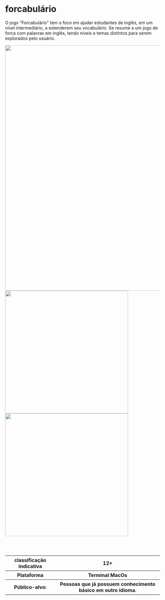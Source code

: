 # forcabulário
O jogo “Forcabulário" tem o foco em ajudar  estudantes de inglês, em um nível intermediário, a estenderem seu vocabulário. Se resume a um jogo de forca com palavras em inglês, tendo níveis e temas distintos para serem explorados pelo usuário.

<!DOCTYPE html>
<html lang="en">
<head>
    <meta charset="UTF-8">
    <meta http-equiv="X-UA-Compatible" content="IE=edge">
    <meta name="viewport" content="width=device-width, initial-scale=1.0">
</head>
<body>
    <img src="https://github.com/user-attachments/assets/36567546-b3fe-4ba2-839c-030e60722d00" width="800px">  
</body>
</html>


<!DOCTYPE html>
<html lang="en">
<head>
    <meta charset="UTF-8">
    <meta http-equiv="X-UA-Compatible" content="IE=edge">
    <meta name="viewport" content="width=device-width, initial-scale=1.0">
</head>
<body>
    <img src="https://github.com/user-attachments/assets/89719208-c053-4f02-aa61-52e0e99784f1" width="400px">
    <img src="https://github.com/user-attachments/assets/9ef1a5fc-0c57-4053-9d94-433561542c1b" width="400px">
</body>
</html>
<br>
<br>
<br>

##

<table>
    <tr>
        <th>
         classificação indicativa
        </th>
        <th>
            12+
        </th>
    </tr>
    <tr>
        <th>
            Plataforma
        </th>
        <th>
            Terminal MacOs
        </th>
    </tr>
    <tr>
        <th>
            Público-alvo:  
        </th>
        <th>
             Pessoas que já possuem conhecimento básico em outro idioma.
        </th>
    </tr> 
</table>


